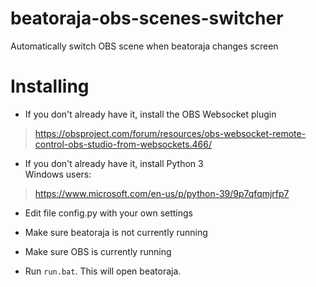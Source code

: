 # beatoraja-obs-scenes-switcher
Automatically switch OBS scene when beatoraja changes screen

# Installing

- If you don't already have it, install the OBS Websocket plugin
> https://obsproject.com/forum/resources/obs-websocket-remote-control-obs-studio-from-websockets.466/

- If you don't already have it, install Python 3  
Windows users:
> https://www.microsoft.com/en-us/p/python-39/9p7qfqmjrfp7

- Edit file config.py with your own settings

- Make sure beatoraja is not currently running

- Make sure OBS is currently running
- Run `run.bat`. This will open beatoraja.
